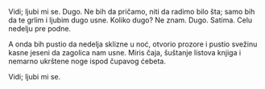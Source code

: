 Vidi; ljubi mi se. Dugo. Ne bih da pričamo, niti da radimo bilo šta; samo bih da te grlim i ljubim dugo usne. Koliko dugo? Ne znam. Dugo. Satima. Celu nedelju pre podne.

A onda bih pustio da nedelja sklizne u noć, otvorio prozore i pustio svežinu kasne jeseni da zagolica nam usne. Miris čaja, šuštanje listova knjiga i nemarno ukrštene noge ispod čupavog ćebeta.

Vidi; ljubi mi se.